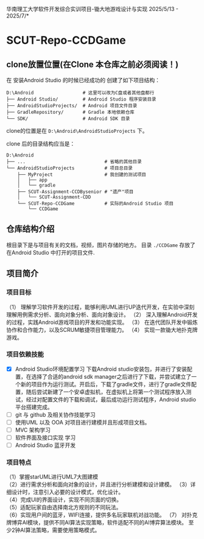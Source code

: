 华南理工大学软件开发综合实训项目-锄大地游戏设计与实现
2025/5/13 - 2025/7/*

# SCUT-Repo-CCDGame


## clone放置位置(在Clone 本仓库之前必须阅读！)

在 安装Android Studio 的时候已经成功的 创建了如下项目结构：
```
D:\Android                  # 这里可以改为C盘或者其他盘都行
├── Android Studio/         # Android Studio 程序安装目录
├── AndroidStudioProjects/  # Android 项目文件目录
├── GradleRepository/       # Gradle 本地依赖仓库
└── SDK/                    # Android SDK 目录
``` 
clone的位置是在 `D:\Android\AndroidStudioProjects` 下。

clone 后的目录结构应当是：
```
D:\Android
├── ...                             # 省略的其他目录
└── AndroidStudioProjects           # 项目总目录
    ├── MyProject                   # 我创建的测试项目
    │   ├── app
    │   └── gradle
    ├── SCUT-Assignment-CCDBysenior # "遗产"项目
    │   └── SCUT-Assignment-CDD
    └── SCUT-Repo-CCDGame           # 实际的Android Studio 项目
        └── CCDGame
```
## 仓库结构介绍

根目录下是与项目有关的文档，视频，图片存储的地方。
目录 `./CCDGame` 存放了在Android Studio 中打开的项目文件.

## 项目简介

### 项目目标
（1）	理解学习软件开发的过程，能够利用UML进行UP迭代开发，在实验中深刻理解用例需求分析、面向对象分析、面向对象设计。
（2）	深入理解Android开发的过程，实践Android游戏项目的开发和功能实现。
（3）	在迭代团队开发中锻炼协作和合作能力，以及SCRUM敏捷项目管理能力。
（4）	实现一款锄大地扑克牌游戏。

### 项目依赖技能

- [x] Android Studio环境配置学习
下载Android studio安装包，并进行了安装配置，在选择了合适的android sdk manager之后进行了下载，并尝试建立了一个新的项目作为运行测试。开启后，下载了gradle文件，进行了gradle文件配置，随后尝试新建了一个安卓虚拟机，在虚拟机上将第一个测试程序放入测试，经过对配置文件的下载和调试，最后成功运行测试程序，Android studio平台搭建完成。
- [ ] git 与 github 及相关协作技能学习
- [ ] 使用UML 以及 OOA 对项目进行建模并且形成项目文档。
- [ ] MVC 架构学习
- [ ] 软件界面及接口实现 学习
- [ ] Android Studio 蓝牙开发

### 项目特点
（1）掌握starUML进行UML7大图建模                                                                     
（2）进行需求分析和面向对象的设计，并且进行分析建模和设计建模。
（3）详细设计时，注意引入必要的设计模式，优化设计。                                                                  
（4）完成UI的界面设计，实现不同页面的切换。                                                                       
（5）适配玩家自由选择南北方规则的不同玩法。                                                                     
（6）实现用户间的蓝牙，WIFI连接，提供多名玩家联机对战功能。
（7） 对扑克牌博弈AI模块，提供不同AI算法实现策略，软件适配不同的AI博弈算法模块。 至少2钟AI算法策略，需要使用策略模式。   


